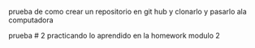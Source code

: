 prueba de como crear un repositorio en git hub y clonarlo y pasarlo ala computadora

prueba # 2 practicando lo aprendido en la homework modulo 2 